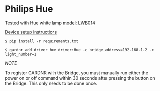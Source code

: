 # Philips Hue

Tested with Hue white lamp [model: LWB014](https://www2.meethue.com/en-us/p/hue-white-dual-pack-e26/046677530372)

[Device setup instructions](https://developers.meethue.com/develop/get-started-2/)

```
$ pip install -r requirements.txt

$ gardnr add driver hue driver:Hue -c bridge_address=192.168.1.2 -c light_number=1
```

*NOTE*

To register GARDNR with the Bridge, you must manually run either the power on or off command within 30 seconds after pressing the button on the Bridge. This only needs to be done once.
